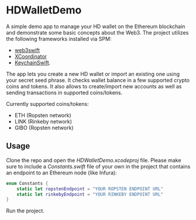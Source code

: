 # HDWalletDemo
A simple demo app to manage your HD wallet on the Ethereum blockchain and demonstrate some basic concepts about the Web3. The project utilizes the following frameworks installed via SPM:
- [web3swift](https://github.com/skywinder/web3swift)
- [XCoordinator](https://github.com/quickbirdstudios/XCoordinator)
- [KeychainSwift](https://github.com/evgenyneu/keychain-swift).

The app lets you create a new HD wallet or import an existing one using your secret seed phrase. It checks wallet balance in a few supported crypto coins and tokens. It also allows to create/import new accounts as well as sending transactions in supported coins/tokens.

Currently supported coins/tokens:
- ETH (Ropsten network)
- LINK (Rinkeby network)
- GIBO (Ropsten network)

## Usage
Clone the repo and open the *HDWalletDemo.xcodeproj* file. Please make sure to include a *Constants.swift* file of your own in the project that contains an endpoint to an Ethereum node (like Infura):
```swift
enum Constants {
    static let ropstenEndpoint = "YOUR ROPSTEN ENDPOINT URL"
    static let rinkebyEndpoint = "YOUR RINKEBY ENDPOINT URL"
}
```
Run the project.
